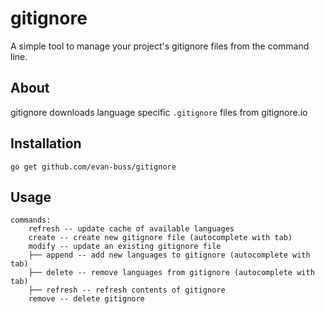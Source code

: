 # gitignore

A simple tool to manage your project's gitignore files from the command line.

## About

gitignore downloads language specific `.gitignore` files from gitignore.io

## Installation

`go get github.com/evan-buss/gitignore`

## Usage

```
commands:
	refresh -- update cache of available languages
	create -- create new gitignore file (autocomplete with tab)
	modify -- update an existing gitignore file
	├── append -- add new languages to gitignore (autocomplete with tab)
	├── delete -- remove languages from gitignore (autocomplete with tab)
	├── refresh -- refresh contents of gitignore 
	remove -- delete gitignore
```